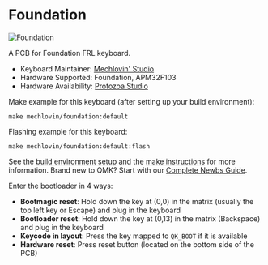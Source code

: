 # Foundation

![Foundation](https://i.imgur.com/6VaQ8zml.jpeg)

A PCB for Foundation FRL keyboard.

* Keyboard Maintainer: [Mechlovin' Studio](https://github.com/mechlovin)
* Hardware Supported: Foundation, APM32F103 
* Hardware Availability: [Protozoa Studio](https://protozoa.studio/)

Make example for this keyboard (after setting up your build environment):

    make mechlovin/foundation:default

Flashing example for this keyboard:

    make mechlovin/foundation:default:flash

See the [build environment setup](https://docs.qmk.fm/#/getting_started_build_tools) and the [make instructions](https://docs.qmk.fm/#/getting_started_make_guide) for more information. Brand new to QMK? Start with our [Complete Newbs Guide](https://docs.qmk.fm/#/newbs).

Enter the bootloader in 4 ways:

* **Bootmagic reset**: Hold down the key at (0,0) in the matrix (usually the top left key or Escape) and plug in the keyboard
* **Bootloader reset**: Hold down the key at (0,13) in the matrix (Backspace) and plug in the keyboard
* **Keycode in layout**: Press the key mapped to `QK_BOOT` if it is available
* **Hardware reset**: Press reset button (located on the bottom side of the PCB) 